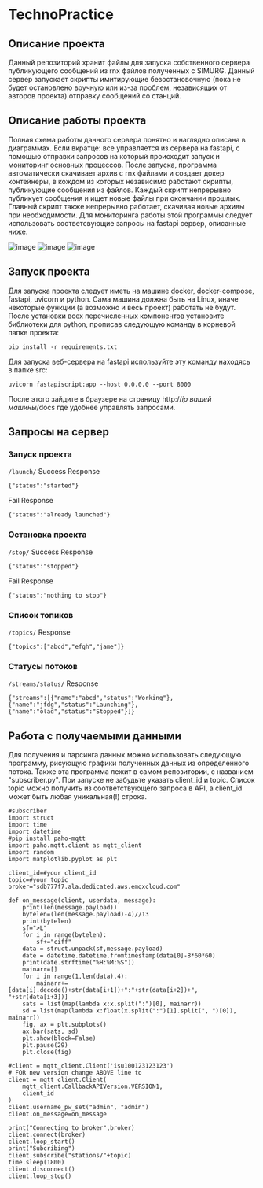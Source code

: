 # TechnoPractice


## Описание проекта

Данный репозиторий хранит файлы для запуска собственного сервера публикующего сообщений из rnx файлов полученных с SIMURG. Данный сервер запускает скрипты имитирующие безостановочную (пока не будет остановлено вручную или из-за проблем, независящих от авторов проекта) отправку сообщений со станций.


## Описание работы проекта

Полная схема работы данного сервера понятно и наглядно описана в диаграммах. Если вкратце: все управляется из сервера на fastapi, с помощью отправки запросов на который происходит запуск и мониторинг основных процессов. После запуска, программа автоматически скачивает архив с rnx файлами и создает докер контейнеры, в кождом из которых независимо работают скрипты, публикующие сообщения из файлов. Каждый скрипт непрерывно публикует сообщения и ищет новые файлы при окончании прошлых. Главный скрипт также непрерывно работает, скачивая новые архивы при необходимости. Для мониторинга работы этой программы следует использовать соответсвующие запросы на fastapi сервер, описанные ниже.

![image](https://github.com/PecherskyDaniil/TechnoPractice/assets/78026424/8762b563-c5e3-42b8-b458-a8a748485a8c)
![image](https://github.com/PecherskyDaniil/TechnoPractice/assets/78026424/12f936f2-0223-42fd-8d9a-1f2d2ed90fe0)
![image](https://github.com/PecherskyDaniil/TechnoPractice/assets/78026424/6fd1ae7d-b386-46ef-ac2d-933008037104)

## Запуск проекта

Для запуска проекта следует иметь на машине docker, docker-compose, fastapi, uvicorn и python. Сама машина должна быть на Linux, иначе некоторые функции (а возможно и весь проект) работать не будут. После установки всех перечисленных компонентов установите библиотеки для python, прописав следующую команду в корневой папке проекта:
```
pip install -r requirements.txt
```
Для запуска веб-сервера на fastapi используйте эту команду находясь в папке src:
```
uvicorn fastapiscript:app --host 0.0.0.0 --port 8000
```
После этого зайдите в браузере на страницу http://*ip вашей машины*/docs где удобнее управлять запросами.

## Запросы на сервер
### Запуск проекта
```/launch/```
Success Response
```
{"status":"started"}
```
Fail Response
```
{"status":"already launched"}
```

### Остановка проекта
```/stop/```
Success Response
```
{"status":"stopped"}
```
Fail Response
```
{"status":"nothing to stop"}
```

### Список топиков
```/topics/```
Response
```
{"topics":["abcd","efgh","jame"]}
```

### Статусы потоков
```/streams/status/```
Response
```
{"streams":[{"name":"abcd","status":"Working"},{"name":"jfdg","status":"Launching"},{"name":"olad","status":"Stopped"}]}
```
## Работа с получаемыми данными
Для получения и парсинга данных можно использовать следующую программу, рисующую графики полученных данных из определенного потока. Также эта программа лежит в самом репозитории, с названием "subscriber.py". При запуске не забудьте указать client_id и topic. Список topic можно получить из соответствующего запроса в API, а client_id может быть любая уникальная(!) строка.
```
#subscriber
import struct
import time
import datetime
#pip install paho-mqtt
import paho.mqtt.client as mqtt_client
import random
import matplotlib.pyplot as plt

client_id=#your client_id
topic=#your topic
broker="sdb777f7.ala.dedicated.aws.emqxcloud.com"

def on_message(client, userdata, message):
    print(len(message.payload))
    bytelen=(len(message.payload)-4)//13
    print(bytelen)
    sf=">L"
    for i in range(bytelen):
        sf+="ciff"
    data = struct.unpack(sf,message.payload)
    date = datetime.datetime.fromtimestamp(data[0]-8*60*60)
    print(date.strftime("%H:%M:%S"))
    mainarr=[]
    for i in range(1,len(data),4):
        mainarr+=[data[i].decode()+str(data[i+1])+":"+str(data[i+2])+", "+str(data[i+3])]
    sats = list(map(lambda x:x.split(":")[0], mainarr))
    sd = list(map(lambda x:float(x.split(":")[1].split(", ")[0]), mainarr))
    fig, ax = plt.subplots()
    ax.bar(sats, sd)
    plt.show(block=False)
    plt.pause(29)
    plt.close(fig)

#client = mqtt_client.Client('isu100123123123')
# FOR new version change ABOVE line to 
client = mqtt_client.Client(
    mqtt_client.CallbackAPIVersion.VERSION1, 
    client_id
)
client.username_pw_set("admin", "admin")
client.on_message=on_message

print("Connecting to broker",broker)
client.connect(broker) 
client.loop_start() 
print("Subcribing")
client.subscribe("stations/"+topic)
time.sleep(1800)
client.disconnect()
client.loop_stop()
```
